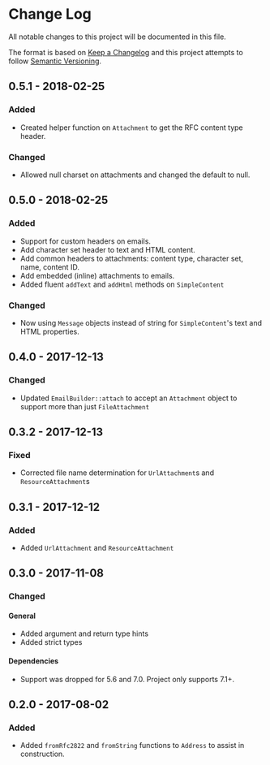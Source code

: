 # Change Log

All notable changes to this project will be documented in this file.

The format is based on [Keep a Changelog](http://keepachangelog.com/en/1.0.0/)
and this project attempts to follow [Semantic Versioning](http://semver.org/spec/v2.0.0.html).

## 0.5.1 - 2018-02-25

### Added

* Created helper function on `Attachment` to get the RFC content type header.

### Changed

* Allowed null charset on attachments and changed the default to null.

## 0.5.0 - 2018-02-25

### Added

* Support for custom headers on emails.
* Add character set header to text and HTML content.
* Add common headers to attachments: content type, character set, name, content ID.
* Add embedded (inline) attachments to emails.
* Added fluent `addText` and `addHtml` methods on `SimpleContent`

### Changed

* Now using `Message` objects instead of string for `SimpleContent`'s text and HTML properties.

## 0.4.0 - 2017-12-13

### Changed

* Updated `EmailBuilder::attach` to accept an `Attachment` object to support more than just `FileAttachment`

## 0.3.2 - 2017-12-13

### Fixed

* Corrected file name determination for `UrlAttachment`s and `ResourceAttachment`s

## 0.3.1 - 2017-12-12

### Added

* Added `UrlAttachment` and `ResourceAttachment`

## 0.3.0 - 2017-11-08

### Changed

#### General

* Added argument and return type hints
* Added strict types

#### Dependencies

* Support was dropped for 5.6 and 7.0. Project only supports 7.1+.

## 0.2.0 - 2017-08-02

### Added

* Added `fromRfc2822` and `fromString` functions to `Address` to assist in construction.
